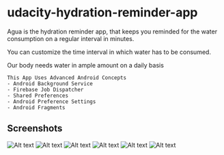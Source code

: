 # udacity-hydration-reminder-app

Agua is the hydration reminder app, that keeps you reminded for the water consumption on a regular interval in minutes.

You can customize the time interval in which water has to be consumed.

Our body needs water in ample amount on a daily basis

    This App Uses Advanced Android Concepts
    - Android Background Service
    - Firebase Job Dispatcher
    - Shared Preferences
    - Android Preference Settings
    - Android Fragments

## Screenshots

![Alt text](/Screenshots/1.png?raw=true)
![Alt text](/Screenshots/2.png?raw=true)
![Alt text](/Screenshots/3.png?raw=true)
![Alt text](/Screenshots/4.png?raw=true)
![Alt text](/Screenshots/5.png?raw=true)
![Alt text](/Screenshots/6.png?raw=true)
